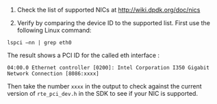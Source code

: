 1. Check the list of supported NICs at http://wiki.dpdk.org/doc/nics

2. Verify by comparing the device ID to the supported list. First use the following Linux command:

```lspci –nn | grep eth0 ```

The result shows a PCI ID for the called eth interface :

```04:00.0 Ethernet controller [0200]: Intel Corporation I350 Gigabit Network Connection [8086:xxxx]```

Then take the number ```xxxx``` in the output to check against the current version of ```rte_pci_dev.h``` in the SDK to see if your NIC is supported.
